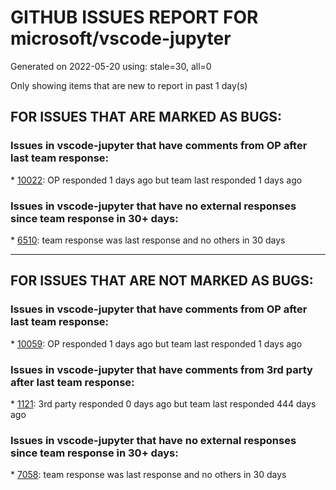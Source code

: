 
# GITHUB ISSUES REPORT FOR microsoft/vscode-jupyter


Generated on 2022-05-20 using: stale=30, all=0


Only showing items that are new to report in past 1 day(s)


## FOR ISSUES THAT ARE MARKED AS BUGS:


### Issues in vscode-jupyter that have comments from OP after last team response:


\* [10022](https://github.com/microsoft/vscode-jupyter/issues/10022 "Enter key has no effect for jupyter instance specification if https is used instead of http"): OP responded 1 days ago but team last responded 1 days ago

### Issues in vscode-jupyter that have no external responses since team response in 30+ days:


\* [6510](https://github.com/microsoft/vscode-jupyter/issues/6510 "Jupyter extension creates countless empty &quot;checkpoint&quot; files after saving (autosave disabled)"): team response was last response and no others in 30 days

---

## FOR ISSUES THAT ARE NOT MARKED AS BUGS:


### Issues in vscode-jupyter that have comments from OP after last team response:


\* [10059](https://github.com/microsoft/vscode-jupyter/issues/10059 "Exporting file as notebook drops comments on same line as cell delimiters"): OP responded 1 days ago but team last responded 1 days ago

### Issues in vscode-jupyter that have comments from 3rd party after last team response:


\* [1121](https://github.com/microsoft/vscode-jupyter/issues/1121 "Add support for parameters and/or tags assignment (papermill) (Add support for cell metadata)"): 3rd party responded 0 days ago but team last responded 444 days ago

### Issues in vscode-jupyter that have no external responses since team response in 30+ days:


\* [7058](https://github.com/microsoft/vscode-jupyter/issues/7058 "Format cell on run like the nb_black extension does."): team response was last response and no others in 30 days
